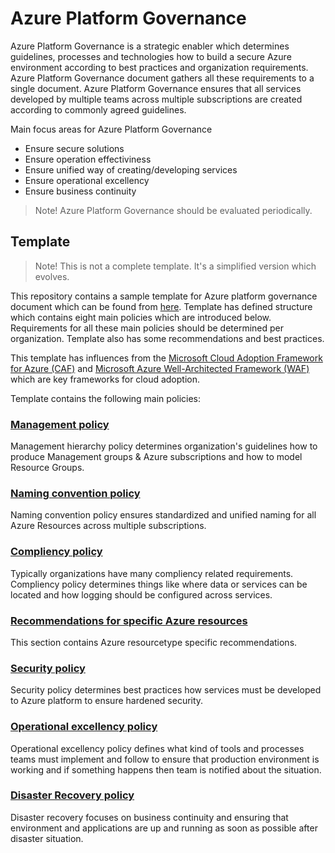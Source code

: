# Azure Platform Governance

Azure Platform Governance is a strategic enabler which determines guidelines, processes and technologies how to build a secure Azure environment according to best practices and organization requirements. Azure Platform Governance document gathers all these requirements to a single document. Azure Platform Governance ensures that all services developed by multiple teams across multiple subscriptions are created according to commonly agreed guidelines.

Main focus areas for Azure Platform Governance
- Ensure secure solutions
- Ensure operation effectiviness
- Ensure unified way of creating/developing services
- Ensure operational excellency
- Ensure business continuity

> Note! Azure Platform Governance should be evaluated periodically.

## Template

> Note! This is not a complete template. It's a simplified version which evolves.

This repository contains a sample template for Azure platform governance document which can be found from [here](https://github.com/kalleantero/Azure.Governance/blob/main/Azure-Platform-Governance.md). Template has defined structure which contains eight main policies which are introduced below. Requirements for all these main policies should be determined per organization. Template also has some recommendations and best practices.

This template has influences from the [Microsoft Cloud Adoption Framework for Azure (CAF)](https://learn.microsoft.com/en-us/azure/cloud-adoption-framework/) and [Microsoft Azure Well-Architected Framework (WAF)](https://learn.microsoft.com/en-us/azure/architecture/framework/) which are key frameworks for cloud adoption.

Template contains the following main policies:

### [Management policy](https://github.com/kalleantero/Azure.Governance/edit/main/Azure-Platform-Governance.md#20-management-hierarchy)

Management hierarchy policy determines organization's guidelines how to produce Management groups & Azure subscriptions and how to model Resource Groups.

### [Naming convention policy](https://github.com/kalleantero/Azure.Governance/edit/main/Azure-Platform-Governance.md#30-naming-convention)

Naming convention policy ensures standardized and unified naming for all Azure Resources across multiple subscriptions.

### [Compliency policy](https://github.com/kalleantero/Azure.Governance/edit/main/Azure-Platform-Governance.md#40-compliency)

Typically organizations have many compliency related requirements. Compliency policy determines things like where data or services can be located and how logging should be configured across services.

### [Recommendations for specific Azure resources](https://github.com/kalleantero/Azure.Governance/edit/main/Azure-Platform-Governance.md#50-recommendations-for-specific-azure-resources)

This section contains Azure resourcetype specific recommendations.

### [Security policy](https://github.com/kalleantero/Azure.Governance/edit/main/Azure-Platform-Governance.md#60-security)

Security policy determines best practices how services must be developed to Azure platform to ensure hardened security.

### [Operational excellency policy](https://github.com/kalleantero/Azure.Governance/edit/main/Azure-Platform-Governance.md#70-operational-excellency)

Operational excellency policy defines what kind of tools and processes teams must implement and follow to ensure that production environment is working and if something happens then team is notified about the situation.

### [Disaster Recovery policy](https://github.com/kalleantero/Azure.Governance/edit/main/Azure-Platform-Governance.md#80-disaster-recovery)

Disaster recovery focuses on business continuity and ensuring that environment and applications are up and running as soon as possible after disaster situation.
